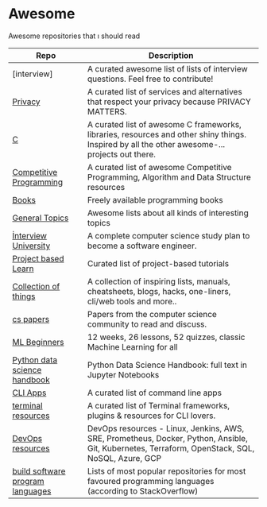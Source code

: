 #                  Awesome 
 Awesome repositories that ı should read 


 | Repo | Description |
| --- | --- |
| [interview] | A curated awesome list of lists of interview questions. Feel free to contribute! |
| [Privacy] | A curated list of services and alternatives that respect your privacy because PRIVACY MATTERS. |
| [C] | A curated list of awesome C frameworks, libraries, resources and other shiny things. Inspired by all the other awesome-... projects out there. |
| [Competitive Programming] | A curated list of awesome Competitive Programming, Algorithm and Data Structure resources |
| [Books] | Freely available programming books |
| [General Topics] | Awesome lists about all kinds of interesting topics |
| [İnterview University] | A complete computer science study plan to become a software engineer. |
| [Project based Learn] | Curated list of project-based tutorials |
| [Collection of things] | A collection of inspiring lists, manuals, cheatsheets, blogs, hacks, one-liners, cli/web tools and more.. |
| [cs papers] | Papers from the computer science community to read and discuss. |
| [ML Beginners] | 12 weeks, 26 lessons, 52 quizzes, classic Machine Learning for all |
| [Python data science handbook] | Python Data Science Handbook: full text in Jupyter Notebooks |
| [CLI Apps] | A curated list of command line apps |
| [terminal resources] | A curated list of Terminal frameworks, plugins & resources for CLI lovers. |
| [DevOps resources] | DevOps resources - Linux, Jenkins, AWS, SRE, Prometheus, Docker, Python, Ansible, Git, Kubernetes, Terraform, OpenStack, SQL, NoSQL, Azure, GCP |
| [build software program languages] | Lists of most popular repositories for most favoured programming languages (according to StackOverflow) |




[interwiew]: https://github.com/DopplerHQ/awesome-interview-questions
[Privacy]: https://github.com/pluja/awesome-privacy
[C]: https://github.com/oz123/awesome-c
[Competitive Programming]: https://github.com/lnishan/awesome-competitive-programming
[Books]: https://github.com/EbookFoundation/free-programming-books
[General Topics]: https://github.com/sindresorhus/awesome
[İnterview University]: https://github.com/jwasham/coding-interview-university
[Project based Learn]: https://github.com/practical-tutorials/project-based-learning
[Collection of things]: https://github.com/trimstray/the-book-of-secret-knowledge
[cs papers]: https://github.com/papers-we-love/papers-we-love
[ML Beginners]: https://github.com/microsoft/ML-For-Beginners
[Python data science handbook]: https://github.com/jakevdp/PythonDataScienceHandbook
[CLI Apps]: https://github.com/agarrharr/awesome-cli-apps
[terminal resources]: https://github.com/k4m4/terminals-are-sexy
[DevOps resources]: https://github.com/bregman-arie/devops-resources
[build software program languages]: https://github.com/kaxap/arl
